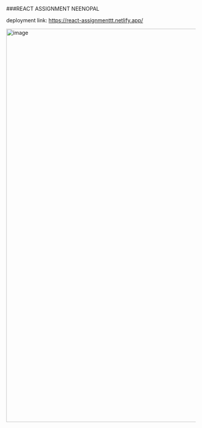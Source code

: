 ###REACT ASSIGNMENT NEENOPAL

deployment link:
https://react-assignmenttt.netlify.app/

<img width="1904" height="1047" alt="image" src="https://github.com/user-attachments/assets/9c913b03-7b51-4650-a249-140e47394894" />

